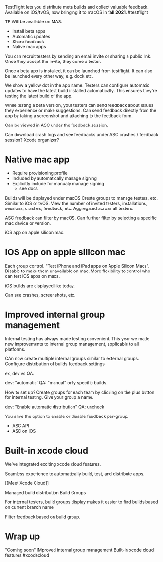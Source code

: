 TestFlight lets you distribute meta builds and collect valuable feedback.  Available on iOS/tvOS, now bringing it to macOS in **fall 2021**. #testflight


TF Will be available on MAS.

* Install beta apps
* Automatic updates
* Share feedback
* Native mac apps

You can recruit testers by sending an email invite or sharing a public link.  Once they accept the invite, they come a tester.

Once a beta app is installed, it can be launched from testflight.  It can also be launched every other way, e.g. dock etc.

We show a yellow dot in the app name.  Testers can configure automatic updates to have the latest build installed automatically.  This ensures they're testing the latest build of the app.

While testing a beta version, your testers can send feedback about issues they experience or make suggestions.  Can send feedback directly from the app by taking a screenshot and attaching to the feedback form.

Can be viewed in ASC under the feedback session.

Can download crash logs and see feedbacks under ASC crashes / feedback session?  Xcode organizer?

# Native mac app
 * Require provisioning profile
 * Included by automatically manage signing
 * Explicitly include for manualy manage signing
	 * see docs

Builds will be displayed under macOS
Create groups to manage testers, etc.  Similar to iOS or tvOS.
View the number of invited testers, installations, sessions, crashes, feedback, etc.  Aggregated across all testers.

ASC feedback can filter by macOS.  Can further filter by selecting a specific mac device or version.

iOS app on apple silicon mac.


# iOS App on apple silicon mac
Each group control.  "Test iPhone and iPad apps on Apple Silicon Macs".  Disable to make them unavailable on mac.  More flexibility to control who can test iOS apps on macs.

iOS builds are displayed like today.  

Can see crashes, screenshots, etc.

# Improved internal group management

Internal testing has always made testing convenient.  This year we made new improvements to internal group management, applicable to all platforms.

CAn now create multiple internal groups similar to external groups.
Configure distribution of builds
feedback settings

ex, dev vs QA.  

dev: "automatic'
QA: "manual" only specific builds.

How to set up?
Create groups for each team by clicking on the plus button for internal testing.  Give your group a name.

dev: "Enable automatic distribution"
QA: uncheck

You ahve the option to enable or disable feedback per-group.

* ASC API
* ASC on iOS


# Built-in xcode cloud

We've integrated exciting xcode cloud features.

Seamless experience to automatically build, test, and distribute apps.

[[Meet Xcode Cloud]]

Managed build distribution
Build Groups

For internal testers, build groups display makes it easier to find builds based on current branch name.

Filter feedback based on build group.

# Wrap up
"Coming soon"
IMproved internal group management
Built-in xcode cloud features #xcodecloud 
